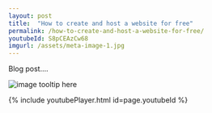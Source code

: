 ```yaml
---
layout: post
title:  "How to create and host a website for free"
permalink: /how-to-create-and-host-a-website-for-free/
youtubeId: S8pCEAzCw68
imgurl: /assets/meta-image-1.jpg
---
```

Blog post....

![image tooltip here]({{page.imgurl|relative_url}})

{% include youtubePlayer.html id=page.youtubeId %}